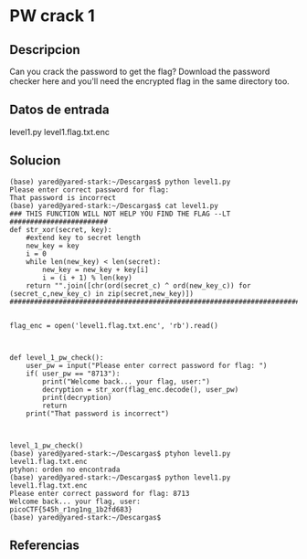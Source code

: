 # PW crack 1

## Descripcion
Can you crack the password to get the flag?
Download the password checker here and you'll need the encrypted flag in the same directory too.

## Datos de entrada

level1.py
level1.flag.txt.enc

## Solucion
```shell
(base) yared@yared-stark:~/Descargas$ python level1.py 
Please enter correct password for flag: 
That password is incorrect
(base) yared@yared-stark:~/Descargas$ cat level1.py 
### THIS FUNCTION WILL NOT HELP YOU FIND THE FLAG --LT ########################
def str_xor(secret, key):
    #extend key to secret length
    new_key = key
    i = 0
    while len(new_key) < len(secret):
        new_key = new_key + key[i]
        i = (i + 1) % len(key)        
    return "".join([chr(ord(secret_c) ^ ord(new_key_c)) for (secret_c,new_key_c) in zip(secret,new_key)])
###############################################################################


flag_enc = open('level1.flag.txt.enc', 'rb').read()



def level_1_pw_check():
    user_pw = input("Please enter correct password for flag: ")
    if( user_pw == "8713"):
        print("Welcome back... your flag, user:")
        decryption = str_xor(flag_enc.decode(), user_pw)
        print(decryption)
        return
    print("That password is incorrect")



level_1_pw_check()
(base) yared@yared-stark:~/Descargas$ ptyhon level1.py level1.flag.txt.enc 
ptyhon: orden no encontrada
(base) yared@yared-stark:~/Descargas$ python level1.py level1.flag.txt.enc 
Please enter correct password for flag: 8713
Welcome back... your flag, user:
picoCTF{545h_r1ng1ng_1b2fd683}
(base) yared@yared-stark:~/Descargas$ 
```

## Referencias
